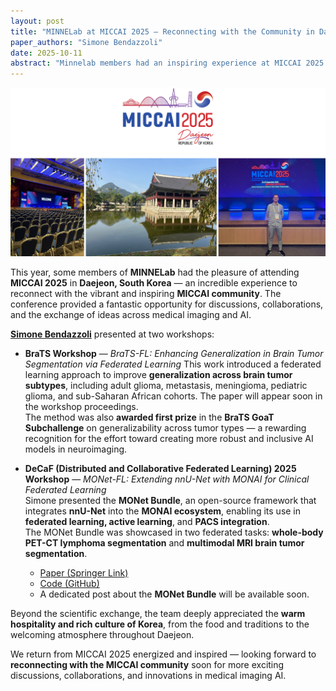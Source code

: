 ```yaml
---
layout: post
title: "MINNELab at MICCAI 2025 — Reconnecting with the Community in Daejeon 🇰🇷"
paper_authors: "Simone Bendazzoli"
date: 2025-10-11
abstract: "Minnelab members had an inspiring experience at MICCAI 2025 in Daejeon, reconnecting with the vibrant community, presenting their work on federated learning and the MONet Bundle, and enjoying the warmth and culture of Korea."
---
```


![Minnelab at MICCAI 2025](/assets/miccai-2025/MICCAI.png)

This year, some members of **MINNELab** had the pleasure of attending **MICCAI 2025** in **Daejeon, South Korea** — an incredible experience to reconnect with the vibrant and inspiring **MICCAI community**. The conference provided a fantastic opportunity for discussions, collaborations, and the exchange of ideas across medical imaging and AI.

[**Simone Bendazzoli**](/people/simone) presented at two workshops:

- **BraTS Workshop** — *BraTS-FL: Enhancing Generalization in Brain Tumor Segmentation via Federated Learning*
  This work introduced a federated learning approach to improve **generalization across brain tumor subtypes**, including adult glioma, metastasis, meningioma, pediatric glioma, and sub-Saharan African cohorts. The paper will appear soon in the workshop proceedings.  
  The method was also **awarded first prize** in the **BraTS GoaT Subchallenge** on generalizability across tumor types — a rewarding recognition for the effort toward creating more robust and inclusive AI models in neuroimaging.

- **DeCaF (Distributed and Collaborative Federated Learning) 2025 Workshop** — *MONet-FL: Extending nnU-Net with MONAI for Clinical Federated Learning*  
  Simone presented the **MONet Bundle**, an open-source framework that integrates **nnU-Net** into the **MONAI ecosystem**, enabling its use in **federated learning, active learning**, and **PACS integration**.  
  The MONet Bundle was showcased in two federated tasks: **whole-body PET-CT lymphoma segmentation** and **multimodal MRI brain tumor segmentation**.  
  - [Paper (Springer Link)](https://link.springer.com/chapter/10.1007/978-3-032-05663-4_10)  
  - [Code (GitHub)](https://github.com/minnelab/MONet-Bundle)  
  - A dedicated post about the **MONet Bundle** will be available soon.

Beyond the scientific exchange, the team deeply appreciated the **warm hospitality and rich culture of Korea**, from the food and traditions to the welcoming atmosphere throughout Daejeon.

We return from MICCAI 2025 energized and inspired — looking forward to **reconnecting with the MICCAI community** soon for more exciting discussions, collaborations, and innovations in medical imaging AI.
